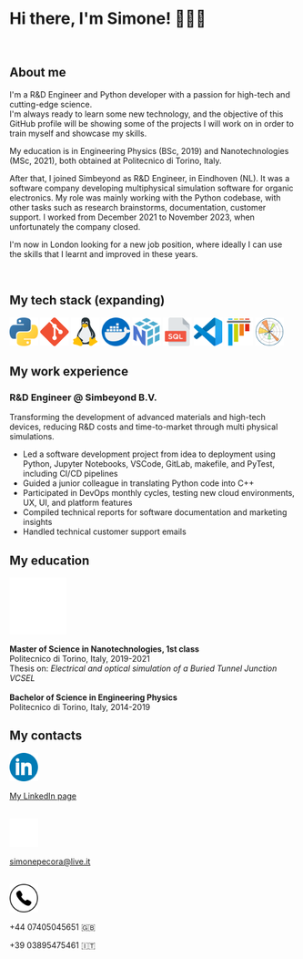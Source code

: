 # Hi there, I'm Simone! 🙋🏻‍♂️

<br>

## About me 
I'm a R&D Engineer and Python developer with a passion for high-tech and cutting-edge science. <br> I'm always ready to learn some new technology, and the objective of this GitHub profile will be showing some of the projects I will work on in order to train myself and showcase my skills.

My education is in Engineering Physics (BSc, 2019) and Nanotechnologies (MSc, 2021), both obtained at Politecnico di Torino, Italy.

After that, I joined Simbeyond as R&D Engineer, in Eindhoven (NL). It was a software company developing multiphysical simulation software for organic electronics. My role was mainly working with the Python codebase, with other tasks such as research brainstorms, documentation, customer support. I worked from December 2021 to November 2023, when unfortunately the company closed. 

I'm now in London looking for a new job position, where ideally I can use the skills that I learnt and improved in these years.

<br>

## My tech stack (expanding)

<div >
	<img width="50" style="margin-right: 25"
    src="assets\imgs\python.png" alt="Python" title="Python"/>
    <img width="50" style="margin-right: 25"
    src="assets\imgs\git.png" alt="Git" title="Git"/>
    <img width="50" style="margin-right: 25"
    src="assets\imgs\linux.png" alt="Linux" title="Linux"/>
    <img width="50" style="margin-right: 25"
    src="assets\imgs\Docker.png" alt="Docker" title="Docker"/>
    <img width="50" style="margin-right: 25"
    src="assets\imgs\NumPy.png" alt="NumPy" title="NumPy"/>
    <img width="50" style="margin-right: 25"
    src="assets\imgs\sql.png" alt="SQL" title="SQL"/>
    <img width="50" style="margin-right: 25"
    src="assets\imgs\vscode.png" alt="VSCode" title="VSCode"/>
    <img width="50" style="margin-right: 25"
    src="assets\imgs\pytest.png" alt="PyTest" title="PyTest"/>
    <img width="50" style="margin-right: 25; margin-top: 25"
    src="assets\imgs\Matplotlib.png" alt="Matplotlib" title="Matplotlib"/>
</div>


## My work experience

### R&D Engineer @ Simbeyond B.V.

Transforming the development of advanced materials and high-tech devices, reducing R&D costs and time-to-market through multi physical simulations.

* Led a software development project from idea to deployment using Python, Jupyter Notebooks, VSCode, GitLab, makefile, and PyTest, including CI/CD pipelines
* Guided a junior colleague in translating Python code into C++
* Participated in DevOps monthly cycles, testing new cloud environments, UX, UI, and platform features
* Compiled technical reports for software documentation and marketing insights
* Handled technical customer support emails

## My education

<div>
<img width="100" style="margin-top: 35" src="assets\imgs\polito.png"
    alt="My LinkedIn" title="My LinkedIn"/>
<p style="margin-left: 150; margin-top: -120">
<b>Master of Science in Nanotechnologies, 1st class</b>
<br>
Politecnico di Torino, Italy, 2019-2021<br>
Thesis on: <i>Electrical and optical simulation of
a Buried Tunnel Junction VCSEL</i>
<br><br>
<b>Bachelor of Science in Engineering Physics</b>
<br>
Politecnico di Torino, Italy, 2014-2019
</p>
</div>

## My contacts


<a  href="https://www.linkedin.com/in/simonepecora95/">
    <img width="50" src="assets\imgs\linkedin.png"
    alt="My LinkedIn" title="My LinkedIn"/>
    <p style="margin-left: 70; margin-top: -43">My LinkedIn page</p>
</a>

<br>

<a  href="mailto:simonepecora@live.it">
    <div>
    <img width="50"
    src="assets\imgs\mail.png" alt="My Email" title="My Email"/>
    <p style="margin-left: 70; margin-top: -43">simonepecora@live.it</p>
    </div>
</a>

<br>

<div>
    <img width="50"
    src="assets\imgs\phone.png" alt="My Email" title="My Email"/>
    <p style="margin-left: 70; margin-top: -53">+44 07405045651 🇬🇧 </p>
    <p style="margin-left: 70; margin-top: -15">+39 03895475461 🇮🇹 </p>
</div>
